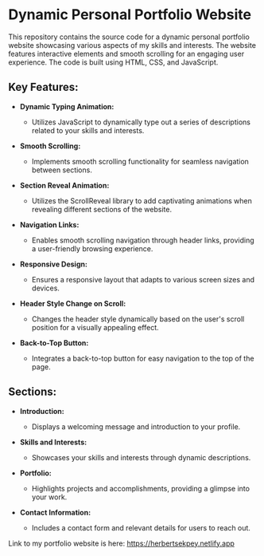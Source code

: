 # Dynamic Personal Portfolio Website

This repository contains the source code for a dynamic personal portfolio website showcasing various aspects of my skills and interests. The website features interactive elements and smooth scrolling for an engaging user experience. The code is built using HTML, CSS, and JavaScript.

## Key Features:

- **Dynamic Typing Animation:**
  - Utilizes JavaScript to dynamically type out a series of descriptions related to your skills and interests.

- **Smooth Scrolling:**
  - Implements smooth scrolling functionality for seamless navigation between sections.

- **Section Reveal Animation:**
  - Utilizes the ScrollReveal library to add captivating animations when revealing different sections of the website.

- **Navigation Links:**
  - Enables smooth scrolling navigation through header links, providing a user-friendly browsing experience.

- **Responsive Design:**
  - Ensures a responsive layout that adapts to various screen sizes and devices.

- **Header Style Change on Scroll:**
  - Changes the header style dynamically based on the user's scroll position for a visually appealing effect.

- **Back-to-Top Button:**
  - Integrates a back-to-top button for easy navigation to the top of the page.

## Sections:

- **Introduction:**
  - Displays a welcoming message and introduction to your profile.

- **Skills and Interests:**
  - Showcases your skills and interests through dynamic descriptions.

- **Portfolio:**
  - Highlights projects and accomplishments, providing a glimpse into your work.

- **Contact Information:**
  - Includes a contact form and relevant details for users to reach out.
 

Link to my portfolio website is here: 
https://herbertsekpey.netlify.app
